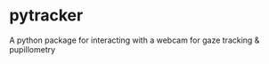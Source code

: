 pytracker
=========

A python package for interacting with a webcam for gaze tracking &amp; pupillometry
